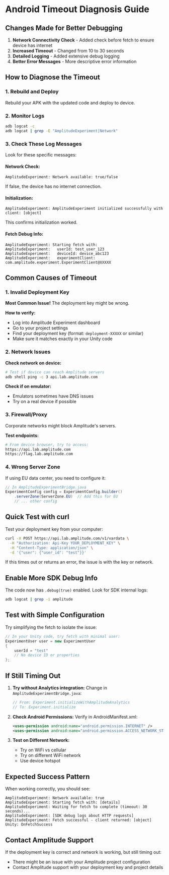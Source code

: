 # Android Timeout Diagnosis Guide

## Changes Made for Better Debugging

1. **Network Connectivity Check** - Added check before fetch to ensure device has internet
2. **Increased Timeout** - Changed from 10 to 30 seconds
3. **Detailed Logging** - Added extensive debug logging
4. **Better Error Messages** - More descriptive error information

## How to Diagnose the Timeout

### 1. Rebuild and Deploy
Rebuild your APK with the updated code and deploy to device.

### 2. Monitor Logs
```bash
adb logcat -c
adb logcat | grep -E "AmplitudeExperiment|Network"
```

### 3. Check These Log Messages

Look for these specific messages:

#### Network Check:
```
AmplitudeExperiment: Network available: true/false
```
If false, the device has no internet connection.

#### Initialization:
```
AmplitudeExperiment: AmplitudeExperiment initialized successfully with client: [object]
```
This confirms initialization worked.

#### Fetch Debug Info:
```
AmplitudeExperiment: Starting fetch with:
AmplitudeExperiment:   userId: test_user_123
AmplitudeExperiment:   deviceId: device_abc123
AmplitudeExperiment:   experimentClient: com.amplitude.experiment.ExperimentClient@XXXXX
```

## Common Causes of Timeout

### 1. Invalid Deployment Key
**Most Common Issue!** The deployment key might be wrong.

**How to verify:**
- Log into Amplitude Experiment dashboard
- Go to your project settings
- Find your deployment key (format: `deployment-XXXXX` or similar)
- Make sure it matches exactly in your Unity code

### 2. Network Issues

**Check network on device:**
```bash
# Test if device can reach Amplitude servers
adb shell ping -c 3 api.lab.amplitude.com
```

**Check if on emulator:**
- Emulators sometimes have DNS issues
- Try on a real device if possible

### 3. Firewall/Proxy
Corporate networks might block Amplitude's servers.

**Test endpoints:**
```bash
# From device browser, try to access:
https://api.lab.amplitude.com
https://flag.lab.amplitude.com
```

### 4. Wrong Server Zone
If using EU data center, you need to configure it:

```java
// In AmplitudeExperimentBridge.java
ExperimentConfig config = ExperimentConfig.builder()
    .serverZone(ServerZone.EU)  // Add this for EU
    // ... other config
```

## Quick Test with curl

Test your deployment key from your computer:
```bash
curl -X POST https://api.lab.amplitude.com/v1/vardata \
  -H "Authorization: Api-Key YOUR_DEPLOYMENT_KEY" \
  -H "Content-Type: application/json" \
  -d '{"user": {"user_id": "test"}}'
```

If this times out or returns an error, the issue is with the key or network.

## Enable More SDK Debug Info

The code now has `.debug(true)` enabled. Look for SDK internal logs:
```bash
adb logcat | grep -i amplitude
```

## Test with Simple Configuration

Try simplifying the fetch to isolate the issue:

```java
// In your Unity code, try fetch with minimal user:
ExperimentUser user = new ExperimentUser
{
    userId = "test"
    // No device ID or properties
};
```

## If Still Timing Out

1. **Try without Analytics integration:**
   Change in `AmplitudeExperimentBridge.java`:
   ```java
   // From: Experiment.initializeWithAmplitudeAnalytics
   // To: Experiment.initialize
   ```

2. **Check Android Permissions:**
   Verify in AndroidManifest.xml:
   ```xml
   <uses-permission android:name="android.permission.INTERNET" />
   <uses-permission android:name="android.permission.ACCESS_NETWORK_STATE" />
   ```

3. **Test on Different Network:**
   - Try on WiFi vs cellular
   - Try on different WiFi network
   - Use device hotspot

## Expected Success Pattern

When working correctly, you should see:
```
AmplitudeExperiment: Network available: true
AmplitudeExperiment: Starting fetch with: [details]
AmplitudeExperiment: Waiting for fetch to complete (timeout: 30 seconds)...
AmplitudeExperiment: [SDK debug logs about HTTP requests]
AmplitudeExperiment: Fetch successful - client returned: [object]
Unity: OnFetchSuccess
```

## Contact Amplitude Support

If the deployment key is correct and network is working, but still timing out:
- There might be an issue with your Amplitude project configuration
- Contact Amplitude support with your deployment key and project details